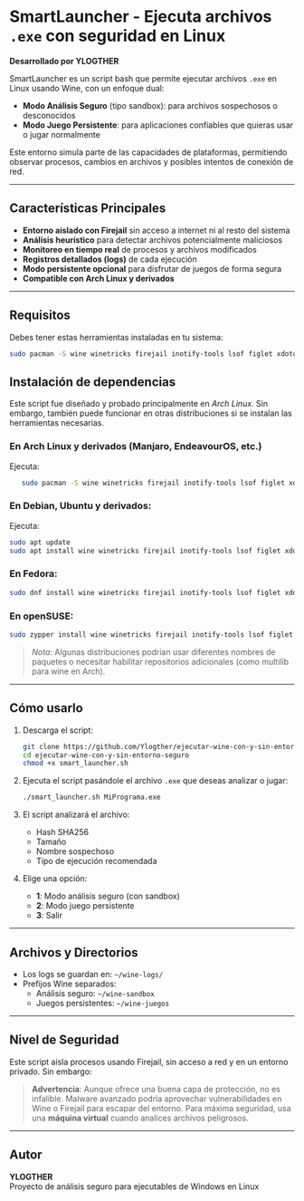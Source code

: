 
# SmartLauncher - Ejecuta archivos `.exe` con seguridad en Linux

**Desarrollado por YLOGTHER**

SmartLauncher es un script bash que permite ejecutar archivos `.exe` en Linux usando Wine, con un enfoque dual:

- **Modo Análisis Seguro** (tipo sandbox): para archivos sospechosos o desconocidos
- **Modo Juego Persistente**: para aplicaciones confiables que quieras usar o jugar normalmente

Este entorno simula parte de las capacidades de plataformas, permitiendo observar procesos, cambios en archivos y posibles intentos de conexión de red.

---

## Características Principales

- **Entorno aislado con Firejail** sin acceso a internet ni al resto del sistema
- **Análisis heurístico** para detectar archivos potencialmente maliciosos
- **Monitoreo en tiempo real** de procesos y archivos modificados
- **Registros detallados (logs)** de cada ejecución
- **Modo persistente opcional** para disfrutar de juegos de forma segura
- **Compatible con Arch Linux y derivados**

---

## Requisitos

Debes tener estas herramientas instaladas en tu sistema:


```bash
sudo pacman -S wine winetricks firejail inotify-tools lsof figlet xdotool xterm zenity

```

## Instalación de dependencias

Este script fue diseñado y probado principalmente en *Arch Linux*. Sin embargo, también puede funcionar en otras distribuciones si se instalan las herramientas necesarias.

### En Arch Linux y derivados (Manjaro, EndeavourOS, etc.)
Ejecuta:

```bash
   sudo pacman -S wine winetricks firejail inotify-tools lsof figlet xdotool xterm zenity
```
### En Debian, Ubuntu y derivados:
Ejecuta:

```bash
sudo apt update
sudo apt install wine winetricks firejail inotify-tools lsof figlet xdotool xterm zenity
```

### En Fedora:
```bash
sudo dnf install wine winetricks firejail inotify-tools lsof figlet xdotool xterm zenity
```

### En openSUSE:
```bash
sudo zypper install wine winetricks firejail inotify-tools lsof figlet xdotool xterm zenity
```

> *Nota*: Algunas distribuciones podrían usar diferentes nombres de paquetes o necesitar habilitar repositorios adicionales (como multilib para wine en Arch).

---

## Cómo usarlo

1. Descarga el script:
   ```bash
   git clone https://github.com/Ylogther/ejecutar-wine-con-y-sin-entorno-seguro.git
   cd ejecutar-wine-con-y-sin-entorno-seguro
   chmod +x smart_launcher.sh
   ```

2. Ejecuta el script pasándole el archivo `.exe` que deseas analizar o jugar:
   ```bash
   ./smart_launcher.sh MiPrograma.exe
   ```

3. El script analizará el archivo:
   - Hash SHA256
   - Tamaño
   - Nombre sospechoso
   - Tipo de ejecución recomendada

4. Elige una opción:
   - **1**: Modo análisis seguro (con sandbox)
   - **2**: Modo juego persistente
   - **3**: Salir

---

## Archivos y Directorios

- Los logs se guardan en: `~/wine-logs/`
- Prefijos Wine separados:
  - Análisis seguro: `~/wine-sandbox`
  - Juegos persistentes: `~/wine-juegos`

---

## Nivel de Seguridad

Este script aísla procesos usando Firejail, sin acceso a red y en un entorno privado. Sin embargo:

> **Advertencia**: Aunque ofrece una buena capa de protección, no es infalible. Malware avanzado podría aprovechar vulnerabilidades en Wine o Firejail para escapar del entorno. Para máxima seguridad, usa una **máquina virtual** cuando analices archivos peligrosos.

---

## Autor

**YLOGTHER**  
Proyecto de análisis seguro para ejecutables de Windows en Linux
